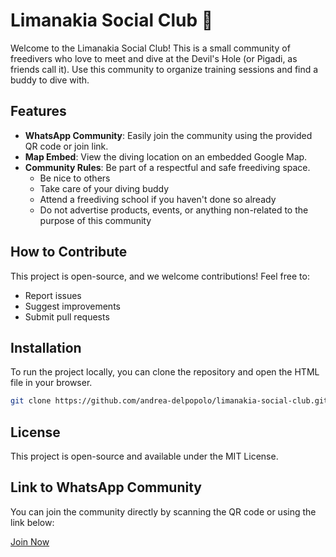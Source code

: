 # Limanakia Social Club 🤿

Welcome to the Limanakia Social Club! This is a small community of freedivers who love to meet and dive at the Devil's Hole (or Pigadi, as friends call it). Use this community to organize training sessions and find a buddy to dive with.

## Features

- **WhatsApp Community**: Easily join the community using the provided QR code or join link.
- **Map Embed**: View the diving location on an embedded Google Map.
- **Community Rules**: Be part of a respectful and safe freediving space.
  - Be nice to others
  - Take care of your diving buddy
  - Attend a freediving school if you haven't done so already
  - Do not advertise products, events, or anything non-related to the purpose of this community

## How to Contribute

This project is open-source, and we welcome contributions! Feel free to:
- Report issues
- Suggest improvements
- Submit pull requests

## Installation

To run the project locally, you can clone the repository and open the HTML file in your browser.

```bash
git clone https://github.com/andrea-delpopolo/limanakia-social-club.git
```

## License
This project is open-source and available under the MIT License.

## Link to WhatsApp Community
You can join the community directly by scanning the QR code or using the link below:

[Join Now](https://bit.ly/3Q080R4)